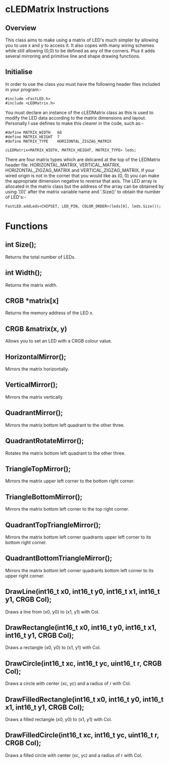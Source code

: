 cLEDMatrix Instructions
========================


Overview
--------
This class aims to make using a matrix of LED's much simpler by allowing you to use
x and y to access it. It also copes with many wiring schemes while still allowing
(0,0) to be defined as any of the corners. Plus it adds several mirroring and
primitive line and shape drawing functions.



Initialise
----------
In order to use the class you must have the following header files included in your program:-

	#include <FastLED.h>
	#include <LEDMatrix.h>

You must declare an instance of the cLEDMatrix class as this is used to modify the
LED data according to the matrix dimensions and layout. Personally I use defines to
make this clearer in the code, such as:-

	#define MATRIX_WIDTH   68
	#define MATRIX_HEIGHT  7
	#define MATRIX_TYPE    HORIZONTAL_ZIGZAG_MATRIX

	cLEDMatrix<MATRIX_WIDTH, MATRIX_HEIGHT, MATRIX_TYPE> leds;

There are four matrix types which are delcared at the top of the LEDMatrix header file.
HORIZONTAL_MATRIX, VERTICAL_MATRIX, HORIZONTAL_ZIGZAG_MATRIX and VERTICAL_ZIGZAG_MATRIX.
If your wired origin is not in the corner that you would like as (0, 0) you can make the
appropriate dimension negative to reverse that axis.
The LED array is allocated in the matrix class but the address of the array can be obtained by
using '[0]' after the matrix variable name and '.Size()' to obtain the number of LED's:-

	FastLED.addLeds<CHIPSET, LED_PIN, COLOR_ORDER>(leds[0], leds.Size());



Functions
=========

int Size();
-----------
Returns the total number of LEDs.


int Width();
------------
Returns the matrix width.


CRGB *matrix[x]
---------------
Returns the memory address of the LED x.


CRGB &matrix(x, y)
------------------
Allows you to set an LED with a CRGB colour value.


HorizontalMirror();
-------------------
Mirrors the matrix horizontally.


VerticalMirror();
-----------------
Mirrors the matrix vertically.


QuadrantMirror();
-----------------
Mirrors the matrix bottom left quadrant to the other three.


QuadrantRotateMirror();
-----------------------
Rotates the matrix bottom left quadrant to the other three.


TriangleTopMirror();
--------------------
Mirrors the matrix upper left corner to the bottom right corner.


TriangleBottomMirror();
-----------------------
Mirrors the matrix bottom left corner to the top right corner.


QuadrantTopTriangleMirror();
----------------------------
Mirrors the matrix bottom left corner quadrants upper left corner to its bottom right corner.


QuadrantBottomTriangleMirror();
-------------------------------
Mirrors the matrix bottom left corner quadrants bottom left corner to its upper right corner.


DrawLine(int16_t x0, int16_t y0, int16_t x1, int16_t y1, CRGB Col);
-------------------------------------------------------------------
Draws a line from (x0, y0) to (x1, y1) with Col.


DrawRectangle(int16_t x0, int16_t y0, int16_t x1, int16_t y1, CRGB Col);
------------------------------------------------------------------------
Draws a rectangle (x0, y0) to (x1, y1) with Col.


DrawCircle(int16_t xc, int16_t yc, uint16_t r, CRGB Col);
---------------------------------------------------------
Draws a circle with center (xc, yc) and a radius of r with Col.


DrawFilledRectangle(int16_t x0, int16_t y0, int16_t x1, int16_t y1, CRGB Col);
------------------------------------------------------------------------
Draws a filled rectangle (x0, y0) to (x1, y1) with Col.


DrawFilledCircle(int16_t xc, int16_t yc, uint16_t r, CRGB Col);
---------------------------------------------------------
Draws a filled circle with center (xc, yc) and a radius of r with Col.
